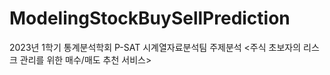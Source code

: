 # ModelingStockBuySellPrediction
2023년 1학기 통계분석학회 P-SAT 시계열자료분석팀 주제분석 &lt;주식 초보자의 리스크 관리를 위한 매수/매도 추천 서비스>

